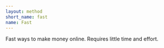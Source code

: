 ```yaml
---
layout: method
short_name: fast
name: Fast
---
```

Fast ways to make money online. Requires little time and effort.
